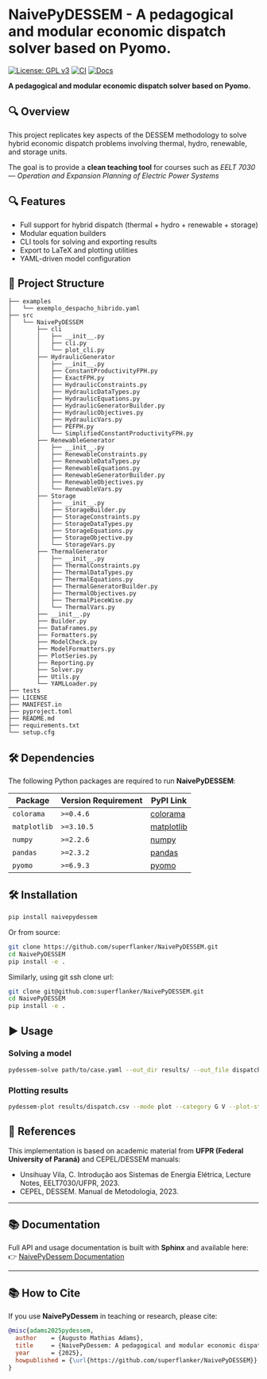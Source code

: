 # NaivePyDESSEM - A pedagogical and modular economic dispatch solver based on Pyomo.
[![License: GPL v3](https://img.shields.io/badge/License-GPLv3-blue.svg)](https://www.gnu.org/licenses/gpl-3.0)
[![CI](https://github.com/superflanker/NaivePyDESSEM/actions/workflows/ci.yml/badge.svg)](https://github.com/superflanker/NaivePyDESSEM/actions/workflows/ci.yml)
[![Docs](https://github.com/superflanker/NaivePyDESSEM/actions/workflows/docs.yml/badge.svg)](https://superflanker.github.io/NaivePyDESSEM/)

**A pedagogical and modular economic dispatch solver based on Pyomo.**

## 🔍 Overview

This project replicates key aspects of the DESSEM methodology to solve hybrid economic dispatch problems involving thermal, hydro, renewable, and storage units.


The goal is to provide a **clean teaching tool** for courses such as *EELT 7030 — Operation and Expansion Planning of Electric Power Systems*

## 🔍 Features

- Full support for hybrid dispatch (thermal + hydro + renewable + storage)
- Modular equation builders
- CLI tools for solving and exporting results
- Export to LaTeX and plotting utilities
- YAML-driven model configuration

## 📂 Project Structure

```text
├── examples
│   └── exemplo_despacho_hibrido.yaml
├── src
│   └── NaivePyDESSEM
│       ├── cli
│       │   ├── __init__.py
│       │   ├── cli.py
│       │   └── plot_cli.py
│       ├── HydraulicGenerator
│       │   ├── __init__.py
│       │   ├── ConstantProductivityFPH.py
│       │   ├── ExactFPH.py
│       │   ├── HydraulicConstraints.py
│       │   ├── HydraulicDataTypes.py
│       │   ├── HydraulicEquations.py
│       │   ├── HydraulicGeneratorBuilder.py
│       │   ├── HydraulicObjectives.py
│       │   ├── HydraulicVars.py
│       │   ├── PEFPH.py
│       │   └── SimplifiedConstantProductivityFPH.py
│       ├── RenewableGenerator
│       │   ├── __init__.py
│       │   ├── RenewableConstraints.py
│       │   ├── RenewableDataTypes.py
│       │   ├── RenewableEquations.py
│       │   ├── RenewableGeneratorBuilder.py
│       │   ├── RenewableObjectives.py
│       │   └── RenewableVars.py
│       ├── Storage
│       │   ├── __init__.py
│       │   ├── StorageBuilder.py
│       │   ├── StorageConstraints.py
│       │   ├── StorageDataTypes.py
│       │   ├── StorageEquations.py
│       │   ├── StorageObjective.py
│       │   └── StorageVars.py
│       ├── ThermalGenerator
│       │   ├── __init__.py
│       │   ├── ThermalConstraints.py
│       │   ├── ThermalDataTypes.py
│       │   ├── ThermalEquations.py
│       │   ├── ThermalGeneratorBuilder.py
│       │   ├── ThermalObjectives.py
│       │   ├── ThermalPieceWise.py
│       │   └── ThermalVars.py
│       ├── __init__.py
│       ├── Builder.py
│       ├── DataFrames.py
│       ├── Formatters.py
│       ├── ModelCheck.py
│       ├── ModelFormatters.py
│       ├── PlotSeries.py
│       ├── Reporting.py
│       ├── Solver.py
│       ├── Utils.py
│       └── YAMLLoader.py
├── tests
├── LICENSE
├── MANIFEST.in
├── pyproject.toml
├── README.md
├── requirements.txt
└── setup.cfg
```
## 🛠 Dependencies

The following Python packages are required to run **NaivePyDESSEM**:

| Package      | Version Requirement | PyPI Link |
|--------------|---------------------|-----------|
| `colorama`   | `>=0.4.6`           | [colorama](https://pypi.org/project/colorama/) |
| `matplotlib` | `>=3.10.5`          | [matplotlib](https://pypi.org/project/matplotlib/) |
| `numpy`      | `>=2.2.6`           | [numpy](https://pypi.org/project/numpy/) |
| `pandas`     | `>=2.3.2`           | [pandas](https://pypi.org/project/pandas/) |
| `pyomo`      | `>=6.9.3`           | [pyomo](https://pypi.org/project/pyomo/) |

## 🛠  Installation

```bash
pip install naivepydessem
```

Or from source:

```bash
git clone https://github.com/superflanker/NaivePyDESSEM.git
cd NaivePyDESSEM
pip install -e .
```

Similarly, using git ssh clone url:

```bash
git clone git@github.com:superflanker/NaivePyDESSEM.git
cd NaivePyDESSEM
pip install -e .
```

## ▶️ Usage

### Solving a model

```bash
pydessem-solve path/to/case.yaml --out_dir results/ --out_file dispatch.csv
```

### Plotting results

```bash
pydessem-plot results/dispatch.csv --mode plot --category G V --plot-style line
```

## 📄 References

This implementation is based on academic material from **UFPR (Federal University of Paraná)** and CEPEL/DESSEM manuals:

- Unsihuay Vila, C. Introdução aos Sistemas de Energia Elétrica, Lecture Notes, EELT7030/UFPR, 2023.  
- CEPEL, DESSEM. Manual de Metodologia, 2023.  

---

## 📚 Documentation

Full API and usage documentation is built with **Sphinx** and available here:  
👉 [NaivePyDessem Documentation](https://superflanker.github.io/naivepydessem/)

---

## 📚 How to Cite

If you use **NaivePyDessem** in teaching or research, please cite:

```bibtex
@misc{adams2025pydessem,
  author    = {Augusto Mathias Adams},
  title     = {NaivePyDessem: A pedagogical and modular economic dispatch solver based on Pyomo},
  year      = {2025},
  howpublished = {\url{https://github.com/superflanker/NaivePyDESSEM}}
}
```